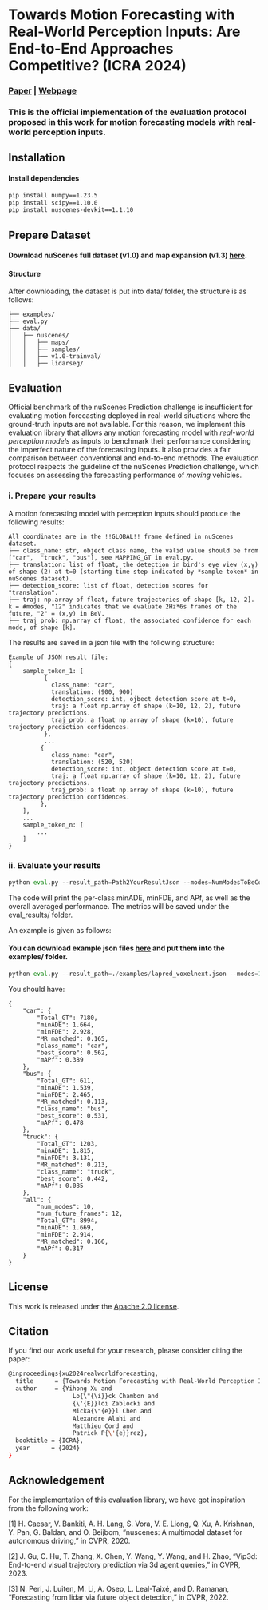 # Towards Motion Forecasting with Real-World Perception Inputs: Are End-to-End Approaches Competitive? (ICRA 2024)
### [Paper](https://arxiv.org/abs/2306.09281) | [Webpage](https://valeoai.github.io/blog/publications/real-world-forecasting/)

### This is the official implementation of the evaluation protocol proposed in this work for motion forecasting models with real-world perception inputs.

[//]: # (## Getting Started)

[//]: # (- Installation)

[//]: # (- Prepare Dataset)

[//]: # (- Training and Evaluation)

##  Installation
#### Install dependencies
```bash
pip install numpy==1.23.5
pip install scipy==1.10.0
pip install nuscenes-devkit==1.1.10
```

## Prepare Dataset
#### Download nuScenes full dataset (v1.0) and map expansion (v1.3) [here](https://www.nuscenes.org/download).


#### Structure
After downloading, the dataset is put into data/ folder, the structure is as follows:
```
├── examples/
├── eval.py
├── data/
│   ├── nuscenes/
│   │   ├── maps/
│   │   ├── samples/
│   │   ├── v1.0-trainval/
│   │   ├── lidarseg/
```

##  Evaluation
Official benchmark of the nuScenes Prediction challenge is insufficient for evaluating motion forecasting deployed in real-world situations where the ground-truth inputs are not available. For this reason, we implement this evaluation library that allows any motion forecasting model with *real-world perception models* as inputs to benchmark their performance considering the imperfect nature of the forecasting inputs. It also provides a fair comparison between conventional and end-to-end methods. The evaluation protocol respects the guideline of the nuScenes Prediction challenge, which focuses on assessing the forecasting performance of *moving* vehicles.

### i. Prepare your results
A motion forecasting model with perception inputs should produce the following results:

```
All coordinates are in the !!GLOBAL!! frame defined in nuScenes dataset.
├── class_name: str, object class name, the valid value should be from ["car",  "truck", "bus"], see MAPPING_GT in eval.py. 
├── translation: list of float, the detection in bird's eye view (x,y) of shape (2) at t=0 (starting time step indicated by *sample token* in nuScenes dataset). 
├── detection_score: list of float, detection scores for "translation".
├── traj: np.array of float, future trajectories of shape [k, 12, 2]. k = #modes, "12" indicates that we evaluate 2Hz*6s frames of the future, "2" = (x,y) in BeV.
├── traj_prob: np.array of float, the associated confidence for each mode, of shape [k].
```

The results are saved in a json file with the following structure:
```
Example of JSON result file:
{
    sample_token_1: [
          {
            class_name: "car",
            translation: (900, 900)
            detection_score: int, ojbect detection score at t=0,
            traj: a float np.array of shape (k=10, 12, 2), future trajectory predictions.
            traj_prob: a float np.array of shape (k=10), future trajectory prediction confidences.
          },
          ...
         {
            class_name: "car",
            translation: (520, 520)
            detection_score: int, object detection score at t=0,
            traj: a float np.array of shape (k=10, 12, 2), future trajectory predictions.
            traj_prob: a float np.array of shape (k=10), future trajectory prediction confidences.
         },
    ],
    ...
    sample_token_n: [
        ...
    ]
}
```
### ii. Evaluate your results
```python
python eval.py --result_path=Path2YourResultJson --modes=NumModesToBeConsidered
```
The code will print the per-class minADE, minFDE, and APf, as well as the overall averaged performance. The metrics will be saved under the eval_results/ folder.

An example is given as follows:

#### You can download example json files [here](https://drive.google.com/drive/folders/1nSY253S2inR8MF3J51eLmtJ2mAV_J-SC?usp=sharing) and put them into the examples/ folder.
```python
python eval.py --result_path=./examples/lapred_voxelnext.json --modes=10
```
You should have:
```
{
    "car": {
        "Total_GT": 7180,
        "minADE": 1.664,
        "minFDE": 2.928,
        "MR_matched": 0.165,
        "class_name": "car",
        "best_score": 0.562,
        "mAPf": 0.389
    },
    "bus": {
        "Total_GT": 611,
        "minADE": 1.539,
        "minFDE": 2.465,
        "MR_matched": 0.113,
        "class_name": "bus",
        "best_score": 0.531,
        "mAPf": 0.478
    },
    "truck": {
        "Total_GT": 1203,
        "minADE": 1.815,
        "minFDE": 3.131,
        "MR_matched": 0.213,
        "class_name": "truck",
        "best_score": 0.442,
        "mAPf": 0.085
    },
    "all": {
        "num_modes": 10,
        "num_future_frames": 12,
        "Total_GT": 8994,
        "minADE": 1.669,
        "minFDE": 2.914,
        "MR_matched": 0.166,
        "mAPf": 0.317
    }
}
```

## License
This work is released under the [Apache 2.0 license](./LICENSE).

## Citation
If you find our work useful for your research, please consider citing the paper:
```bash
@inproceedings{xu2024realworldforecasting,
  title      = {Towards Motion Forecasting with Real-World Perception Inputs: Are End-to-End Approaches Competitive?},
  author     = {Yihong Xu and
                  Lo{\"{\i}}ck Chambon and
                  {\'{E}}loi Zablocki and
                  Micka{\"{e}}l Chen and
                  Alexandre Alahi and
                  Matthieu Cord and
                  Patrick P{\'{e}}rez},
  booktitle = {ICRA},
  year      = {2024}
}
```

## Acknowledgement

For the implementation of this evaluation library, we have got inspiration from the following work:

[1] H. Caesar, V. Bankiti, A. H. Lang, S. Vora, V. E. Liong, Q. Xu, A. Krishnan, Y. Pan, G. Baldan, and O. Beijbom, “nuscenes: A multimodal dataset for autonomous driving,” in CVPR, 2020.

[2] J. Gu, C. Hu, T. Zhang, X. Chen, Y. Wang, Y. Wang, and H. Zhao, “Vip3d: End-to-end visual trajectory prediction via 3d agent queries,” in CVPR, 2023.

[3] N. Peri, J. Luiten, M. Li, A. Osep, L. Leal-Taixé, and D. Ramanan, “Forecasting from lidar via future object detection,” in CVPR, 2022.


